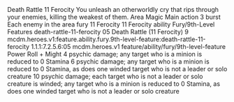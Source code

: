 <ability>
  <name>Death Rattle</name>
  <cost>11 Ferocity</cost>
  <flavor>You unleash an otherworldly cry that rips through your enemies, killing the weakest of them.</flavor>
  <keywords>
    <keyword>Area</keyword>
    <keyword>Magic</keyword>
  </keywords>
  <type>Main action</type>
  <distance>3 burst</distance>
  <target>Each enemy in the area</target>
  <metadata>
    <class>fury</class>
    <cost>11 Ferocity</cost>
    <cost_amount>11</cost_amount>
    <cost_resource>Ferocity</cost_resource>
    <feature_type>ability</feature_type>
    <file_dpath>Fury/9th-Level Features</file_dpath>
    <item_id>death-rattle-11-ferocity</item_id>
    <item_index>05</item_index>
    <item_name>Death Rattle (11 Ferocity)</item_name>
    <level>9</level>
    <scc>mcdm.heroes.v1:feature.ability.fury.9th-level-feature:death-rattle-11-ferocity</scc>
    <scdc>1.1.1:7.2.5.6:05</scdc>
    <source>mcdm.heroes.v1</source>
    <type>feature/ability/fury/9th-level-feature</type>
  </metadata>
  <effects>
    <effect type="roll">
      <roll>Power Roll + Might</roll>
      <t1>4 psychic damage; any target who is a minion is reduced to 0 Stamina</t1>
      <t2>6 psychic damage; any target who is a minion is reduced to 0 Stamina, as does one winded target who is not a leader or solo creature</t2>
      <t3>10 psychic damage; each target who is not a leader or solo creature is winded; any target who is a minion is reduced to 0 Stamina, as does one winded target who is not a leader or solo creature</t3>
    </effect>
  </effects>
</ability>
